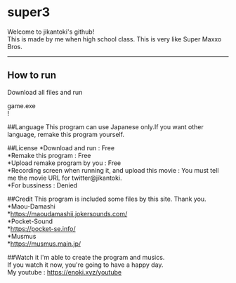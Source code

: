 # super3
Welcome to jikantoki's github!  
This is made by me when high school class. This is very like Super Maxxo Bros.  

***  

## How to run
Download all files and run<dt>game.exe</dt>!  

##Language
This program can use Japanese only.If you want other language, remake this program yourself.  

##License
*Download and run : Free  
*Remake this program : Free  
*Upload remake program by you : Free  
*Recording screen when running it, and upload this movie : You must tell me the movie URL for twitter@jikantoki.  
*For bussiness : Denied  

##Credit
This program is included some files by this site. Thank you.  
*Maou-Damashi  
	*https://maoudamashii.jokersounds.com/  
*Pocket-Sound  
	*https://pocket-se.info/  
*Musmus  
	*https://musmus.main.jp/  

##Watch it
I'm able to create the program and musics.  
If you watch it now, you're going to have a happy day.  
My youtube : https://enoki.xyz/youtube  

